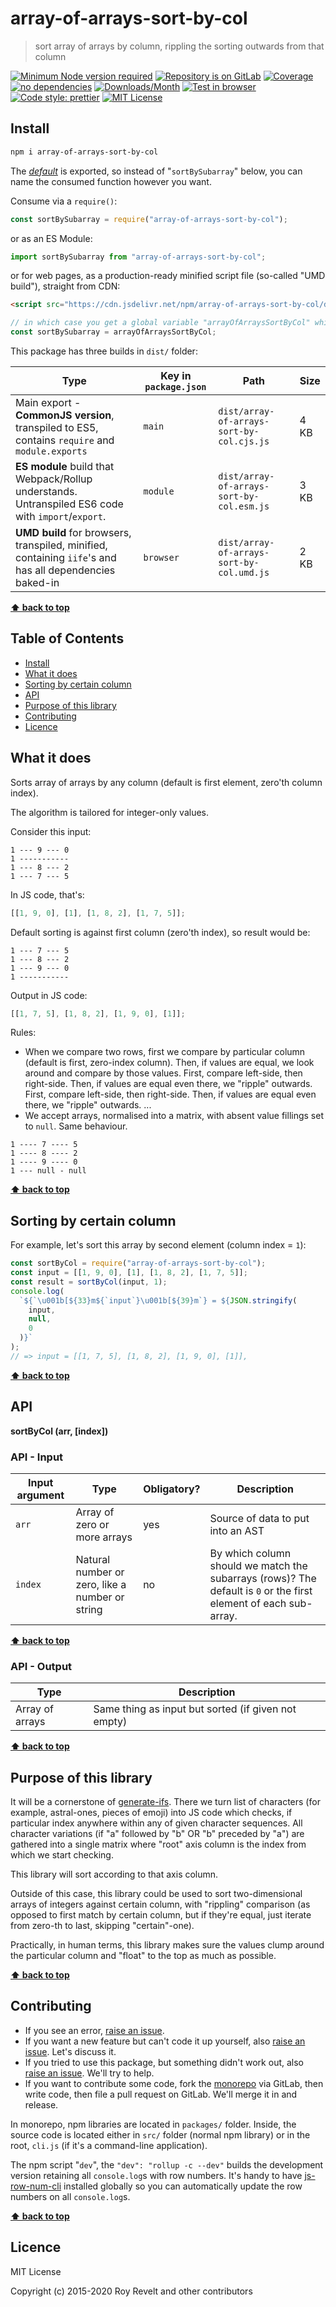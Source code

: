 # array-of-arrays-sort-by-col

> sort array of arrays by column, rippling the sorting outwards from that column

[![Minimum Node version required][node-img]][node-url]
[![Repository is on GitLab][gitlab-img]][gitlab-url]
[![Coverage][cov-img]][cov-url]
[![no dependencies][no-deps-img]][no-deps-url]
[![Downloads/Month][downloads-img]][downloads-url]
[![Test in browser][runkit-img]][runkit-url]
[![Code style: prettier][prettier-img]][prettier-url]
[![MIT License][license-img]][license-url]

## Install

```bash
npm i array-of-arrays-sort-by-col
```

The [_default_](https://exploringjs.com/es6/ch_modules.html#_default-exports-one-per-module) is exported, so instead of "`sortBySubarray`" below, you can name the consumed function however you want.

Consume via a `require()`:

```js
const sortBySubarray = require("array-of-arrays-sort-by-col");
```

or as an ES Module:

```js
import sortBySubarray from "array-of-arrays-sort-by-col";
```

or for web pages, as a production-ready minified script file (so-called "UMD build"), straight from CDN:

```html
<script src="https://cdn.jsdelivr.net/npm/array-of-arrays-sort-by-col/dist/array-of-arrays-sort-by-col.umd.js"></script>
```

```js
// in which case you get a global variable "arrayOfArraysSortByCol" which you consume like this:
const sortBySubarray = arrayOfArraysSortByCol;
```

This package has three builds in `dist/` folder:

| Type                                                                                                    | Key in `package.json` | Path                                      | Size |
| ------------------------------------------------------------------------------------------------------- | --------------------- | ----------------------------------------- | ---- |
| Main export - **CommonJS version**, transpiled to ES5, contains `require` and `module.exports`          | `main`                | `dist/array-of-arrays-sort-by-col.cjs.js` | 4 KB |
| **ES module** build that Webpack/Rollup understands. Untranspiled ES6 code with `import`/`export`.      | `module`              | `dist/array-of-arrays-sort-by-col.esm.js` | 3 KB |
| **UMD build** for browsers, transpiled, minified, containing `iife`'s and has all dependencies baked-in | `browser`             | `dist/array-of-arrays-sort-by-col.umd.js` | 2 KB |

**[⬆ back to top](#)**

## Table of Contents

- [Install](#install)
- [What it does](#what-it-does)
- [Sorting by certain column](#sorting-by-certain-column)
- [API](#api)
- [Purpose of this library](#purpose-of-this-library)
- [Contributing](#contributing)
- [Licence](#licence)

## What it does

Sorts array of arrays by any column (default is first element, zero'th column index).

The algorithm is tailored for integer-only values.

Consider this input:

```
1 --- 9 --- 0
1 -----------
1 --- 8 --- 2
1 --- 7 --- 5
```

In JS code, that's:

```js
[[1, 9, 0], [1], [1, 8, 2], [1, 7, 5]];
```

Default sorting is against first column (zero'th index), so result would be:

```
1 --- 7 --- 5
1 --- 8 --- 2
1 --- 9 --- 0
1 -----------
```

Output in JS code:

```js
[[1, 7, 5], [1, 8, 2], [1, 9, 0], [1]];
```

Rules:

- When we compare two rows, first we compare by particular column (default is first, zero-index column). Then, if values are equal, we look around and compare by those values. First, compare left-side, then right-side. Then, if values are equal even there, we "ripple" outwards. First, compare left-side, then right-side. Then, if values are equal even there, we "ripple" outwards. ...
- We accept arrays, normalised into a matrix, with absent value fillings set to `null`. Same behaviour.

```
1 ---- 7 ---- 5
1 ---- 8 ---- 2
1 ---- 9 ---- 0
1 --- null - null
```

**[⬆ back to top](#)**

## Sorting by certain column

For example, let's sort this array by second element (column index = `1`):

```js
const sortByCol = require("array-of-arrays-sort-by-col");
const input = [[1, 9, 0], [1], [1, 8, 2], [1, 7, 5]];
const result = sortByCol(input, 1);
console.log(
  `${`\u001b[${33}m${`input`}\u001b[${39}m`} = ${JSON.stringify(
    input,
    null,
    0
  )}`
);
// => input = [[1, 7, 5], [1, 8, 2], [1, 9, 0], [1]],
```

**[⬆ back to top](#)**

## API

**sortByCol (arr, [index])**

### API - Input

| Input argument | Type                                            | Obligatory? | Description                                                                                                      |
| -------------- | ----------------------------------------------- | ----------- | ---------------------------------------------------------------------------------------------------------------- |
| `arr`          | Array of zero or more arrays                    | yes         | Source of data to put into an AST                                                                                |
| `index`        | Natural number or zero, like a number or string | no          | By which column should we match the subarrays (rows)? The default is `0` or the first element of each sub-array. |

**[⬆ back to top](#)**

### API - Output

| Type            | Description                                         |
| --------------- | --------------------------------------------------- |
| Array of arrays | Same thing as input but sorted (if given not empty) |

**[⬆ back to top](#)**

## Purpose of this library

It will be a cornerstone of [generate-ifs](https://github.com/codsen/generate-ifs). There we turn list of characters (for example, astral-ones, pieces of emoji) into JS code which checks, if particular index anywhere within any of given character sequences. All character variations (if "a" followed by "b" OR "b" preceded by "a") are gathered into a single matrix where "root" axis column is the index from which we start checking.

This library will sort according to that axis column.

Outside of this case, this library could be used to sort two-dimensional arrays of integers against certain column, with "rippling" comparison (as opposed to first match by certain column, but if they're equal, just iterate from zero-th to last, skipping "certain"-one).

Practically, in human terms, this library makes sure the values clump around the particular column and "float" to the top as much as possible.

**[⬆ back to top](#)**

## Contributing

- If you see an error, [raise an issue](<https://gitlab.com/codsen/codsen/issues/new?issue[title]=array-of-arrays-sort-by-col%20package%20-%20put%20title%20here&issue[description]=**Which%20package%20is%20this%20issue%20for**%3A%20%0Aarray-of-arrays-sort-by-col%0A%0A**Describe%20the%20issue%20(if%20necessary)**%3A%20%0A%0A%0A%2Fassign%20%40revelt>).
- If you want a new feature but can't code it up yourself, also [raise an issue](<https://gitlab.com/codsen/codsen/issues/new?issue[title]=array-of-arrays-sort-by-col%20package%20-%20put%20title%20here&issue[description]=**Which%20package%20is%20this%20issue%20for**%3A%20%0Aarray-of-arrays-sort-by-col%0A%0A**Describe%20the%20issue%20(if%20necessary)**%3A%20%0A%0A%0A%2Fassign%20%40revelt>). Let's discuss it.
- If you tried to use this package, but something didn't work out, also [raise an issue](<https://gitlab.com/codsen/codsen/issues/new?issue[title]=array-of-arrays-sort-by-col%20package%20-%20put%20title%20here&issue[description]=**Which%20package%20is%20this%20issue%20for**%3A%20%0Aarray-of-arrays-sort-by-col%0A%0A**Describe%20the%20issue%20(if%20necessary)**%3A%20%0A%0A%0A%2Fassign%20%40revelt>). We'll try to help.
- If you want to contribute some code, fork the [monorepo](https://gitlab.com/codsen/codsen/) via GitLab, then write code, then file a pull request on GitLab. We'll merge it in and release.

In monorepo, npm libraries are located in `packages/` folder. Inside, the source code is located either in `src/` folder (normal npm library) or in the root, `cli.js` (if it's a command-line application).

The npm script "`dev`", the `"dev": "rollup -c --dev"` builds the development version retaining all `console.log`s with row numbers. It's handy to have [js-row-num-cli](https://www.npmjs.com/package/js-row-num-cli) installed globally so you can automatically update the row numbers on all `console.log`s.

**[⬆ back to top](#)**

## Licence

MIT License

Copyright (c) 2015-2020 Roy Revelt and other contributors

[node-img]: https://img.shields.io/node/v/array-of-arrays-sort-by-col.svg?style=flat-square&label=works%20on%20node
[node-url]: https://www.npmjs.com/package/array-of-arrays-sort-by-col
[gitlab-img]: https://img.shields.io/badge/repo-on%20GitLab-brightgreen.svg?style=flat-square
[gitlab-url]: https://gitlab.com/codsen/codsen/tree/master/packages/array-of-arrays-sort-by-col
[cov-img]: https://img.shields.io/badge/coverage-93.22%25-brightgreen.svg?style=flat-square
[cov-url]: https://gitlab.com/codsen/codsen/tree/master/packages/array-of-arrays-sort-by-col
[no-deps-img]: https://img.shields.io/badge/-no%20dependencies-brightgreen?style=flat-square
[no-deps-url]: https://www.npmjs.com/package/array-of-arrays-sort-by-col?activeTab=dependencies
[downloads-img]: https://img.shields.io/npm/dm/array-of-arrays-sort-by-col.svg?style=flat-square
[downloads-url]: https://npmcharts.com/compare/array-of-arrays-sort-by-col
[runkit-img]: https://img.shields.io/badge/runkit-test_in_browser-a853ff.svg?style=flat-square
[runkit-url]: https://npm.runkit.com/array-of-arrays-sort-by-col
[prettier-img]: https://img.shields.io/badge/code_style-prettier-ff69b4.svg?style=flat-square
[prettier-url]: https://prettier.io
[license-img]: https://img.shields.io/badge/licence-MIT-51c838.svg?style=flat-square
[license-url]: https://gitlab.com/codsen/codsen/blob/master/LICENSE
